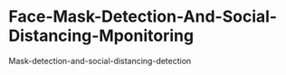 # Face-Mask-Detection-And-Social-Distancing-Mponitoring
Mask-detection-and-social-distancing-detection
